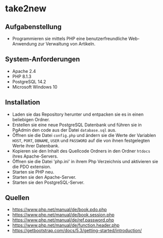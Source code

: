 # take2new

## Aufgabenstellung
- Programmieren sie mittels PHP eine benutzerfreundliche Web-Anwendung zur Verwaltung von Artikeln.

## System-Anforderungen
- Apache 2.4
- PHP 8.1.3
- PostgreSQL 14.2
- Microsoft Windows 10

## Installation
- Laden sie das Repository herunter und entpacken sie es in einen beliebigen Ordner.
- Erstellen sie eine neue PostgreSQL Datenbank und führen sie in PgAdmin den code aus der Datei `database.sql` aus.
- Öffnen sie die Datei `config.php` und ändern sie die Werte der Variablen `HOST`, `PORT`, `DBNAME`, `USER` und `PASSWORD` auf die von ihnen festgelegten Werte ihrer Datenbank.
- Kopieren sie den Inhalt des Quellcode Ordners in den Ordner `htdocs` ihres Apache-Servers.
- Öffnen sie die Datei 'php.ini' in ihrem Php Verzeichnis und aktivieren sie die PDO extension.
- Starten sie PHP neu.
- Starten sie den Apache-Server.
- Starten sie den PostgreSQL-Server.

## Quellen
- https://www.php.net/manual/de/book.pdo.php
- https://www.php.net/manual/de/book.session.php
- https://www.php.net/manual/de/ref.password.php
- https://www.php.net/manual/de/function.header.php
- https://getbootstrap.com/docs/5.3/getting-started/introduction/
